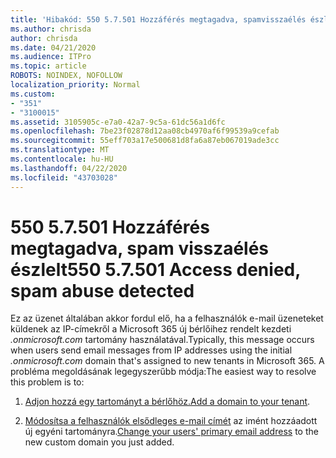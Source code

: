 ```yaml
---
title: 'Hibakód: 550 5.7.501 Hozzáférés megtagadva, spamvisszaélés észlelve'
ms.author: chrisda
author: chrisda
ms.date: 04/21/2020
ms.audience: ITPro
ms.topic: article
ROBOTS: NOINDEX, NOFOLLOW
localization_priority: Normal
ms.custom:
- "351"
- "3100015"
ms.assetid: 3105905c-e7a0-42a7-9c5a-61dc56a1d6fc
ms.openlocfilehash: 7be23f02878d12aa08cb4970af6f99539a9cefab
ms.sourcegitcommit: 55eff703a17e500681d8fa6a87eb067019ade3cc
ms.translationtype: MT
ms.contentlocale: hu-HU
ms.lasthandoff: 04/22/2020
ms.locfileid: "43703028"
---
```

# <a name="550-57501-access-denied-spam-abuse-detected"></a><span data-ttu-id="c9d63-102">550 5.7.501 Hozzáférés megtagadva, spam visszaélés észlelt</span><span class="sxs-lookup"><span data-stu-id="c9d63-102">550 5.7.501 Access denied, spam abuse detected</span></span>

<span data-ttu-id="c9d63-103">Ez az üzenet általában akkor fordul elő, ha a felhasználók e-mail üzeneteket küldenek az IP-címekről a Microsoft 365 új bérlőihez rendelt kezdeti *.onmicrosoft.com* tartomány használatával.</span><span class="sxs-lookup"><span data-stu-id="c9d63-103">Typically, this message occurs when users send email messages from IP addresses using the initial *.onmicrosoft.com* domain that's assigned to new tenants in Microsoft 365.</span></span> <span data-ttu-id="c9d63-104">A probléma megoldásának legegyszerűbb módja:</span><span class="sxs-lookup"><span data-stu-id="c9d63-104">The easiest way to resolve this problem is to:</span></span>

1. <span data-ttu-id="c9d63-105">[Adjon hozzá egy tartományt a bérlőhöz.](https://docs.microsoft.com//office365/admin/setup/add-domain)</span><span class="sxs-lookup"><span data-stu-id="c9d63-105">[Add a domain to your tenant](https://docs.microsoft.com//office365/admin/setup/add-domain).</span></span>

2. <span data-ttu-id="c9d63-106">[Módosítsa a felhasználók elsődleges e-mail címét](https://docs.microsoft.com//office365/admin/add-users/change-a-user-name-and-email-address) az imént hozzáadott új egyéni tartományra.</span><span class="sxs-lookup"><span data-stu-id="c9d63-106">[Change your users' primary email address](https://docs.microsoft.com//office365/admin/add-users/change-a-user-name-and-email-address) to the new custom domain you just added.</span></span>
